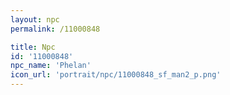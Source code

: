 ```yaml
---
layout: npc
permalink: /11000848

title: Npc
id: '11000848'
npc_name: 'Phelan'
icon_url: 'portrait/npc/11000848_sf_man2_p.png'
---
```


